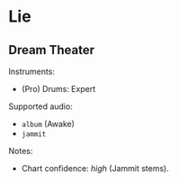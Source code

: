 # Lie

## Dream Theater

Instruments:

  * (Pro) Drums: Expert

Supported audio:

  * `album` (Awake)
  * `jammit`

Notes:

  * Chart confidence: *high* (Jammit stems).
